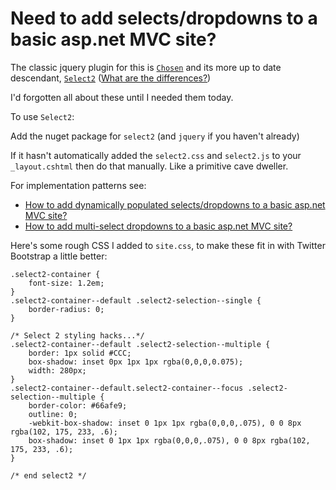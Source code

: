 ﻿# Need to add selects/dropdowns to a basic asp.net MVC site?

The classic jquery plugin for this is [`Chosen`](https://harvesthq.github.io/chosen/) and its more up to date descendant, [`Select2`](https://select2.github.io/)  ([What are the differences?](http://stackoverflow.com/questions/13575531/what-are-the-differences-between-chosen-and-select2))

I'd forgotten all about these until I needed them today.

To use `Select2`:

Add the nuget package for `select2` (and `jquery` if you haven't already)

If it hasn't automatically added the `select2.css` and `select2.js` to your `_layout.cshtml` then do that manually. Like a primitive cave dweller.


For implementation patterns see:

* [How to add dynamically populated selects/dropdowns to a basic asp.net MVC site?](select_dynamic_dropdowns.md)
* [How to add multi-select dropdowns to a basic asp.net MVC site?](select_multi_dropdowns.md)



Here's some rough CSS I added to `site.css`, to make these fit in with Twitter Bootstrap a little better:

    .select2-container {
        font-size: 1.2em;
    }
    .select2-container--default .select2-selection--single {
        border-radius: 0;
    }

	/* Select 2 styling hacks...*/
	.select2-container--default .select2-selection--multiple {
		border: 1px solid #CCC;
		box-shadow: inset 0px 1px 1px rgba(0,0,0,0.075);
		width: 280px;
	}
	.select2-container--default.select2-container--focus .select2-selection--multiple {
		border-color: #66afe9;
		outline: 0;
		-webkit-box-shadow: inset 0 1px 1px rgba(0,0,0,.075), 0 0 8px rgba(102, 175, 233, .6);
		box-shadow: inset 0 1px 1px rgba(0,0,0,.075), 0 0 8px rgba(102, 175, 233, .6);
	}

	/* end select2 */